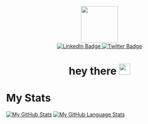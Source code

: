 <div id="header" align="center">
  <img src="https://media.giphy.com/media/M9gbBd9nbDrOTu1Mqx/giphy.gif" width="100"/>
</div>


<div id="badges" align="center">
  <a href="https://www.linkedin.com/in/jbarast">
    <img src="https://img.shields.io/badge/LinkedIn-blue?style=for-the-badge&logo=linkedin&logoColor=white" alt="LinkedIn Badge"/>
  </a>
  
  <a href="https://www.twitter.com/jbarnes001">
    <img src="https://img.shields.io/badge/Twitter-blue?style=for-the-badge&logo=twitter&logoColor=white" alt="Twitter Badge"/>
  </a> 
</div>

<div id="viewCounter" align="center">
   <img src="https://komarev.com/ghpvc/?username=jbarast&style=flat-square&color=blue" alt=""/>
</div>

<div id="hello" align="center">
  <h1>
    hey there
    <img src="https://media.giphy.com/media/hvRJCLFzcasrR4ia7z/giphy.gif" width="30px"/>
  </h1>
</div>

# My Stats

[![My GitHub Stats](https://github-readme-stats.vercel.app/api/?username=jbarast&count_private=true&theme=solarized-light&showicons=true)]()
[![My GitHub Language Stats](https://github-readme-stats.vercel.app/api/top-langs/?username=jbarast&langs_count=5&theme=solarized-light)]()
